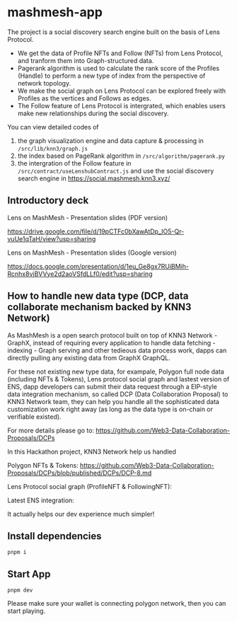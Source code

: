 # mashmesh-app

The project is a social discovery search engine built on the basis of Lens Protocol.
* We get the data of Profile NFTs and Follow (NFTs) from Lens Protocol, and tranform them into Graph-structured data. 
* Pagerank algorithm is used to calculate the rank score of the Profiles (Handle) to perform a new type of index from the perspective of network topology. 
* We make the social graph on Lens Protocol can be explored freely with Profiles as the vertices and Follows as edges.
* The Follow feature of Lens Protocol is intergrated, which enables users make new relationships during the social discovery.

You can view detailed codes of 
1. the graph visualization engine and data capture & processing in `/src/lib/knn3/graph.js`
2. the index based on PageRank algorithm in `/src/algorithm/pagerank.py`
3. the intergration of the Follow feature in `/src/contract/useLenshubContract.js`
and use the social discovery search engine in https://social.mashmesh.knn3.xyz/


## Introductory deck
Lens on MashMesh - Presentation slides (PDF version)

https://drive.google.com/file/d/19pCTFc0bXawAtDp_IO5-Qr-vuUe1qTaH/view?usp=sharing

Lens on MashMesh - Presentation slides (Google version)

https://docs.google.com/presentation/d/1eu_Ge8gx7RUiBMih-Rcnhx8vjBVVye2d2aoVSfdLLf0/edit?usp=sharing


## How to handle new data type (DCP, data collaborate mechanism backed by KNN3 Network)

As MashMesh is a open search protocol built on top of KNN3 Network - GraphX, instead of requiring every application to handle data fetching - indexing - Graph serving and other tedieous data process work, dapps can directly pulling any existing data from GraphX GraphQL. 

For these not existing new type data, for exampale, Polygon full node data (including NFTs & Tokens), Lens protocol social graph and lastest version of ENS, dapp developers can submit their data request through a EIP-style data integration mechanism, so called DCP (Data Collaboration Proposal) to KNN3 Network team, they can help you handle all the sophisticated data customization work right away (as long as the data type is on-chain or verifiable existed). 

For more details please go to: https://github.com/Web3-Data-Collaboration-Proposals/DCPs

In this Hackathon project, KNN3 Network help us handled

Polygon NFTs & Tokens: https://github.com/Web3-Data-Collaboration-Proposals/DCPs/blob/published/DCPs/DCP-8.md

Lens Protocol social graph (ProfileNFT & FollowingNFT): 

Latest ENS integration: 

It actually helps our dev experience much simpler!


## Install dependencies

`pnpm i`

## Start App

`pnpm dev`

Please make sure your wallet is connecting polygon network, then you can start playing.

